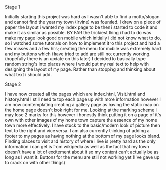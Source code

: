 Stage 1 

Initially starting this project was hard as I wasn't able to find a motto/slogan and cannot find the year my town (Irvine) was founded.
I drew on a piece of paper the layout i wanted my index page to be then i started to code it and make it as similar as possible.
BY FAR the trickiest thing i had to do was make my page look good on mobile which initially i did not know what to do, so i watched some tutorials on how to implement it to this project and had a few misses and a few hits; creating the menu for mobile was extremely hard and my buttons which i have tried to add are still not currently working. (hopefully there is an update on this later)
I decided to basically type random string's into places where i would put my real text to help with designing the layout of my page. Rather than stopping and thinking about what text i should add.

Stage 2

I have now created all the pages which are index.html, Visit.html and history.html I still need to top each page up with more information however I am now comtemplating creating a gallery page as having the static map on the home page doesn't look right for me. Looking at the marking scheme i may lose 2 marks for this however i honestly think putting it on a page of it's own with other images of my home town capture the essence of my home town more effectively.
I have stuck to the basic/modern look of picture then text to the right and vice versa. 
I am also currently thinking of adding a footer to my pages as having nothing at the bottom of my page looks bland.
Finding places to visit and history of where i live is pretty hard as the only information i can get is from wikipedia as well as the fact that my town doesn't have a lot of excitement about it so my content can't actually be as long as I want it.
Buttons for the menu are still not working yet (I've gave up to crack on with other things)

